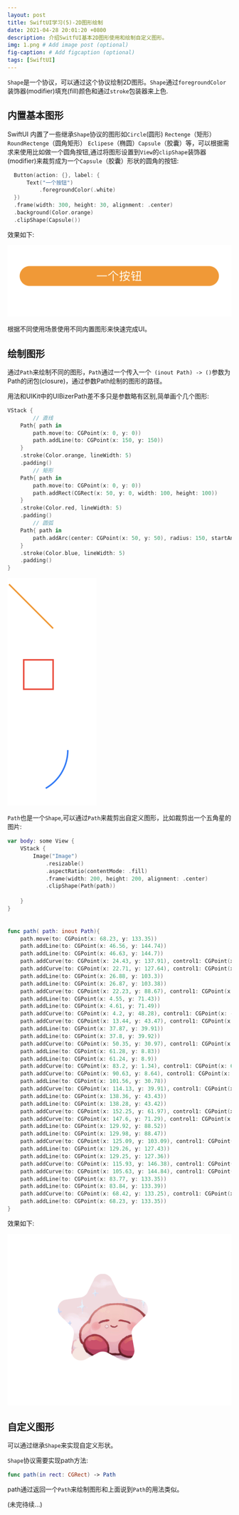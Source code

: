 ```yaml
---
layout: post
title: SwiftUI学习(5)-2D图形绘制
date: 2021-04-28 20:01:20 +0800
description: 介绍SwitfUI基本2D图形使用和绘制自定义图形。
img: 1.png # Add image post (optional)
fig-caption: # Add figcaption (optional)
tags: [SwiftUI]
---
```


`Shape`是一个协议，可以通过这个协议绘制2D图形。`Shape`通过`foregroundColor`装饰器(modifier)填充(fill)颜色和通过`stroke`包装器来上色.

## 内置基本图形

SwiftUI 内置了一些继承`Shape`协议的图形如`Circle`(圆形) `Rectenge`（矩形） `RoundRectenge`（圆角矩形） `Eclipese`（椭圆）`Capsule`（胶囊）等，可以根据需求来使用比如做一个圆角按钮,通过将图形设置到`View`的`clipShape`装饰器(modifier)来裁剪成为一个`Capsule`（胶囊）形状的圆角的按钮:

```swift
  Button(action: {}, label: {
      Text("一个按钮")
          .foregroundColor(.white)
  })
  .frame(width: 300, height: 30, alignment: .center)
  .background(Color.orange)
  .clipShape(Capsule())
```

效果如下:

![image-20210428212940204](/assets/img/image-20210428212940204.png)

根据不同使用场景使用不同内置图形来快速完成UI。

## 绘制图形

通过`Path`来绘制不同的图形，`Path`通过一个传入一个` (inout Path) -> ()`参数为Path的闭包(closure)，通过参数Path绘制的图形的路径。

用法和UIKit中的UIBizerPath差不多只是参数略有区别,简单画个几个图形:

```swift
VStack {
		// 直线
    Path{ path in
        path.move(to: CGPoint(x: 0, y: 0))
        path.addLine(to: CGPoint(x: 150, y: 150))
    }
    .stroke(Color.orange, lineWidth: 5)
    .padding()
		// 矩形
    Path{ path in
        path.move(to: CGPoint(x: 0, y: 0))
        path.addRect(CGRect(x: 50, y: 0, width: 100, height: 100))
    }
    .stroke(Color.red, lineWidth: 5)
    .padding()
		// 圆弧
    Path{ path in
        path.addArc(center: CGPoint(x: 50, y: 50), radius: 150, startAngle: Angle(radians: 0), endAngle: Angle(degrees: 60), clockwise: false)
    }
    .stroke(Color.blue, lineWidth: 5)
    .padding()
}
```

<img src="/assets/img/image-20210428214656826.png" alt="image-20210428214656826" style="zoom:50%;" />

`Path`也是一个`Shape`,可以通过`Path`来裁剪出自定义图形，比如裁剪出一个五角星的图片:

```swift
var body: some View {
    VStack {
        Image("Image")
            .resizable()
            .aspectRatio(contentMode: .fill)
            .frame(width: 200, height: 200, alignment: .center)
            .clipShape(Path(path))

    }
}


func path( path: inout Path){
    path.move(to: CGPoint(x: 68.23, y: 133.35))
    path.addLine(to: CGPoint(x: 46.56, y: 144.74))
    path.addLine(to: CGPoint(x: 46.63, y: 144.7))
    path.addCurve(to: CGPoint(x: 24.43, y: 137.91), control1: CGPoint(x: 38.62, y: 148.96), control2: CGPoint(x: 28.68, y: 145.92))
    path.addCurve(to: CGPoint(x: 22.71, y: 127.64), control1: CGPoint(x: 22.75, y: 134.77), control2: CGPoint(x: 22.15, y: 131.16))
    path.addLine(to: CGPoint(x: 26.88, y: 103.3))
    path.addLine(to: CGPoint(x: 26.87, y: 103.38))
    path.addCurve(to: CGPoint(x: 22.23, y: 88.67), control1: CGPoint(x: 27.81, y: 98.01), control2: CGPoint(x: 26.08, y: 92.52))
    path.addLine(to: CGPoint(x: 4.55, y: 71.43))
    path.addLine(to: CGPoint(x: 4.61, y: 71.49))
    path.addCurve(to: CGPoint(x: 4.2, y: 48.28), control1: CGPoint(x: -1.92, y: 65.19), control2: CGPoint(x: -2.1, y: 54.8))
    path.addCurve(to: CGPoint(x: 13.44, y: 43.47), control1: CGPoint(x: 6.68, y: 45.71), control2: CGPoint(x: 9.92, y: 44.02))
    path.addLine(to: CGPoint(x: 37.87, y: 39.91))
    path.addLine(to: CGPoint(x: 37.8, y: 39.92))
    path.addCurve(to: CGPoint(x: 50.35, y: 30.97), control1: CGPoint(x: 43.19, y: 39.17), control2: CGPoint(x: 47.88, y: 35.82))
    path.addLine(to: CGPoint(x: 61.28, y: 8.83))
    path.addLine(to: CGPoint(x: 61.24, y: 8.9))
    path.addCurve(to: CGPoint(x: 83.2, y: 1.34), control1: CGPoint(x: 65.22, y: 0.75), control2: CGPoint(x: 75.05, y: -2.64))
    path.addCurve(to: CGPoint(x: 90.63, y: 8.64), control1: CGPoint(x: 86.4, y: 2.9), control2: CGPoint(x: 89.01, y: 5.46))
    path.addLine(to: CGPoint(x: 101.56, y: 30.78))
    path.addCurve(to: CGPoint(x: 114.13, y: 39.91), control1: CGPoint(x: 103.99, y: 35.71), control2: CGPoint(x: 108.69, y: 39.13))
    path.addLine(to: CGPoint(x: 138.36, y: 43.43))
    path.addLine(to: CGPoint(x: 138.28, y: 43.42))
    path.addCurve(to: CGPoint(x: 152.25, y: 61.97), control1: CGPoint(x: 147.25, y: 44.69), control2: CGPoint(x: 153.51, y: 52.99))
    path.addCurve(to: CGPoint(x: 147.6, y: 71.29), control1: CGPoint(x: 151.75, y: 65.5), control2: CGPoint(x: 150.12, y: 68.77))
    path.addLine(to: CGPoint(x: 129.92, y: 88.52))
    path.addLine(to: CGPoint(x: 129.98, y: 88.47))
    path.addCurve(to: CGPoint(x: 125.09, y: 103.09), control1: CGPoint(x: 126.06, y: 92.25), control2: CGPoint(x: 124.23, y: 97.71))
    path.addLine(to: CGPoint(x: 129.26, y: 127.43))
    path.addLine(to: CGPoint(x: 129.25, y: 127.36))
    path.addCurve(to: CGPoint(x: 115.93, y: 146.38), control1: CGPoint(x: 130.82, y: 136.29), control2: CGPoint(x: 124.86, y: 144.8))
    path.addCurve(to: CGPoint(x: 105.63, y: 144.84), control1: CGPoint(x: 112.42, y: 147), control2: CGPoint(x: 108.8, y: 146.46))
    path.addLine(to: CGPoint(x: 83.77, y: 133.35))
    path.addLine(to: CGPoint(x: 83.84, y: 133.39))
    path.addCurve(to: CGPoint(x: 68.42, y: 133.25), control1: CGPoint(x: 79.03, y: 130.83), control2: CGPoint(x: 73.27, y: 130.78))
    path.addLine(to: CGPoint(x: 68.23, y: 133.35))
}
```

效果如下:

![image-20210428215403344](/assets/img/image-20210428215403344.png)

## 自定义图形

可以通过继承`Shape`来实现自定义形状。

`Shape`协议需要实现path方法:

```swift
func path(in rect: CGRect) -> Path
```

path通过返回一个`Path`来绘制图形和上面说到`Path`的用法类似。



(未完待续...)

